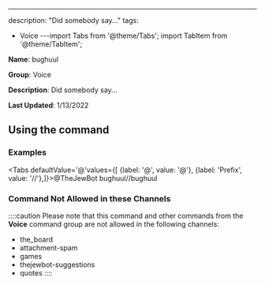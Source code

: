 ---
description: "Did somebody say..."
tags:
  - Voice
---import Tabs from '@theme/Tabs';
import TabItem from '@theme/TabItem';

**Name**: bughuul

**Group**: Voice

**Description**: Did somebody say...

**Last Updated**: 1/13/2022

## Using the command

### Examples
<Tabs defaultValue='@'values={[ {label: '@', value: '@'}, {label: 'Prefix', value: '//'},]}><TabItem value='@'>@TheJewBot bughuul</TabItem><TabItem value='//'>//bughuul</TabItem></Tabs>

### Command Not Allowed in these Channels
::::caution Please note that this command and other commands from the **Voice** command group are not allowed in the following channels:
- the_board
- attachment-spam
- games
- thejewbot-suggestions
- quotes
::::